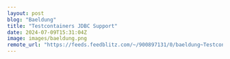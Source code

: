 ```yaml
---
layout: post
blog: "Baeldung"
title: "Testcontainers JDBC Support"
date: 2024-07-09T15:31:04Z
image: images/baeldung.png
remote_url: "https://feeds.feedblitz.com/~/900897131/0/baeldung~Testcontainers-JDBC-Support"
---
```

